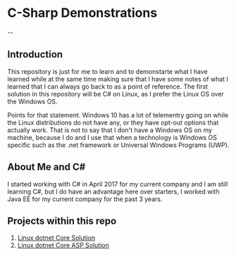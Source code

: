 # C-Sharp Demonstrations
--
## Introduction
This repository is just for me to learn and to demonstarte what I have learned
while at the same time making sure that I have some notes of what I learned that
I can always go back to as a point of reference. The first solution in this
repository will be C# on Linux, as I prefer the Linux OS over the Windows OS.

Points for that statement. Windows 10 has a lot of telementry going on while the
Linux distributions do not have any, or they have opt-out options that actually
work. That is not to say that I don't have a Windows OS on my machine, because I
do and I use that when a technology is Windows OS specific such as the .net framework or Universal Windows Programs (UWP).

## About Me and C#
I started working with C# in April 2017 for my current company and I am still learning 
C#, but I do have an advantage here over starters, I worked with Java EE for my
current company for the past 3 years.

## Projects within this repo
1.  [Linux dotnet Core Solution](./LinuxDotNetCore/readme.md)
2.  [Linux dotnet Core ASP Solution](./LinuxCoreASP.readme.md)